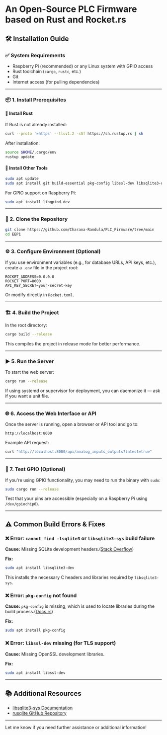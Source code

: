 # An Open-Source PLC Firmware based on Rust and Rocket.rs

## 🛠️ Installation Guide

### ✅ System Requirements

* Raspberry Pi (recommended) or any Linux system with GPIO access
* Rust toolchain (`cargo`, `rustc`, etc.)
* Git
* Internet access (for pulling dependencies)

---

### 📦 1. Install Prerequisites

#### 🔧 Install Rust

If Rust is not already installed:

```bash
curl --proto '=https' --tlsv1.2 -sSf https://sh.rustup.rs | sh
```

After installation:

```bash
source $HOME/.cargo/env
rustup update
```

#### 📁 Install Other Tools

```bash
sudo apt update
sudo apt install git build-essential pkg-config libssl-dev libsqlite3-dev
```

For GPIO support on Raspberry Pi:

```bash
sudo apt install libgpiod-dev
```

---

### 📂 2. Clone the Repository

```bash
git clone https://github.com/Charana-Randula/PLC_Firmware/tree/main
cd EEP1
```

---

### ⚙️ 3. Configure Environment (Optional)

If you use environment variables (e.g., for database URLs, API keys, etc.), create a `.env` file in the project root:

```env
ROCKET_ADDRESS=0.0.0.0
ROCKET_PORT=8000
API_KEY_SECRET=your-secret-key
```

Or modify directly in `Rocket.toml`.

---

### 🏗️ 4. Build the Project

In the root directory:

```bash
cargo build --release
```

This compiles the project in release mode for better performance.

---

### ▶️ 5. Run the Server

To start the web server:

```bash
cargo run --release
```

If using systemd or supervisor for deployment, you can daemonize it — ask if you want a unit file.

---

### 🌐 6. Access the Web Interface or API

Once the server is running, open a browser or API tool and go to:

```
http://localhost:8000
```

Example API request:

```bash
curl "http://localhost:8000/api/analog_inputs_outputs?latest=true"
```

---

### 🧪 7. Test GPIO (Optional)

If you're using GPIO functionality, you may need to run the binary with `sudo`:

```bash
sudo cargo run --release
```

Test that your pins are accessible (especially on a Raspberry Pi using `/dev/gpiochip0`).

---

## ⚠️ Common Build Errors & Fixes

### ❌ Error: `cannot find -lsqlite3` or `libsqlite3-sys` build failure

**Cause:** Missing SQLite development headers.([Stack Overflow][1])

**Fix:**

```bash
sudo apt install libsqlite3-dev
```

This installs the necessary C headers and libraries required by `libsqlite3-sys`.

### ❌ Error: `pkg-config` not found

**Cause:** `pkg-config` is missing, which is used to locate libraries during the build process.([Docs.rs][2])

**Fix:**

```bash
sudo apt install pkg-config
```

### ❌ Error: `libssl-dev` missing (for TLS support)

**Cause:** Missing OpenSSL development libraries.

**Fix:**

```bash
sudo apt install libssl-dev
```

---

## 📚 Additional Resources

* [libsqlite3-sys Documentation](https://docs.rs/libsqlite3-sys/latest/libsqlite3_sys/)
* [rusqlite GitHub Repository](https://github.com/rusqlite/rusqlite)

---

Let me know if you need further assistance or additional information!

[1]: https://stackoverflow.com/questions/65559230/how-to-fix-cannot-find-lsqlite3-error-when-deploying-rust-app-to-heroku?utm_source=chatgpt.com "How to fix \"cannot find -lsqlite3\" error when deploying Rust app to ..."
[2]: https://docs.rs/crate/libsqlite3-sys/latest?utm_source=chatgpt.com "libsqlite3-sys 0.33.0 - Docs.rs"
